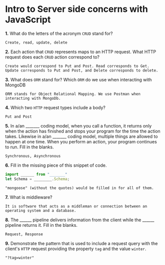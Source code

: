 # Intro to Server side concerns with JavaScript

**1.** What do the letters of the acronym `CRUD` stand for?
<!-- enter you answer in the space below -->
```
Create, read, update, delete
```
**2.** Each action that `CRUD` represents maps to an HTTP request. What HTTP request does each `CRUD` action correspond to?
<!-- enter you answer in the space below -->
```
Create would correspond to Put and Post. Read corresponds to Get. Update corresponds to Put and Post, and Delete corresponds to delete.
```
**3.** What does `ORM` stand for? Which `ORM` do we use when interacting with MongoDB
<!-- enter you answer in the space below -->
```
ORM stands for Object Relational Mapping. We use Postman when interacting with MongoDb.
```
**4.** Which two `HTTP` request types include a body?
<!-- enter you answer in the space below -->
```
Put and Post
```
**5.** In a/an _______ coding model, when you call a function, it returns only when the action has finished and stops your program for the time the action takes. Likewise in a/an _______ coding model, multiple things are allowed to happen at one time. When you perform an action, your program continues to run.  Fill in the blanks.
<!-- enter you answer in the space below -->
```
Synchronous, Asynchronous
```

**6.** Fill in the missing piece of this snippet of code.
```js
import ______ from "_______"
let Schema = ________.Schema;
```
<!-- enter you answer in the space below -->
```
"mongoose" (without the quotes) would be filled in for all of them.
```
**7.** What is middleware?
<!-- enter you answer in the space below -->
```
It is software that acts as a middleman or connection between an operating system and a database.
```
**8.** The ______ pipeline delivers information from the client while the ______ pipeline returns it. Fill in the blanks. 
<!-- enter you answer in the space below -->
```
Request, Response
```
**9.** 
Demonstrate the pattern that is used to include a request query with the client's `HTTP` request providing the property `tag` and the value `winter`.
<!-- enter you answer in the space below -->
```
"?tag=winter"
```